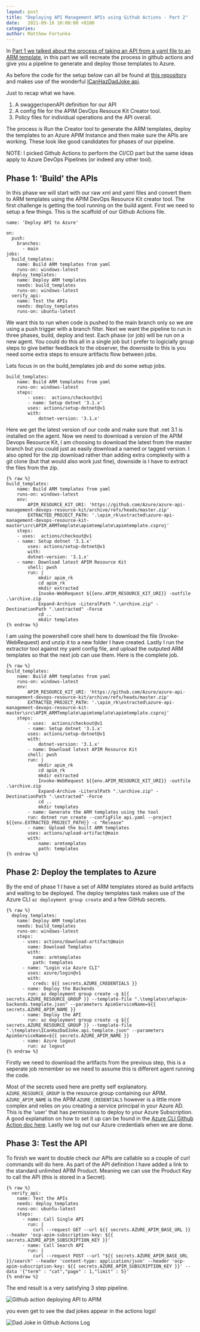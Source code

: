 ```yaml
---
layout: post
title: "Deploying API Management APIs using Github Actions - Part 2"
date:   2021-09-16 10:00:00 +0100
categories: 
author: Matthew Fortunka
---
```


In [Part 1 we talked about the process of taking an API from a yaml file to an ARM template](https://blog.memoryleek.co.uk/2021/09/14/deploying-api-management-apis-using-github-actions.html), in this part we will recreate the process in github actions and give you a pipeline to generate and deploy those templates to Azure.

As before the code for the setup below can all be found at [this repository](https://github.com/fortunkam/apim_api_demo) and makes use of the wonderful [ICanHazDadJoke api](https://icanhazdadjoke.com/api).

Just to recap what we have.
1. A swagger/openAPI definition for our API
2. A config file for the APIM DevOps Resouce Kit Creator tool.
3. Policy files for individual operations and the API overall.

The process is Run the Creator tool to generate the ARM templates, deploy the templates to an Azure APIM Instance and then make sure the APIs are working.  These look like good candidates for phases of our pipeline. 

NOTE: I picked Github Actions to perform the CI/CD part but the same ideas apply to Azure DevOps Pipelines (or indeed any other tool).

## Phase 1: 'Build' the APIs

In this phase we will start with our raw xml and yaml files and convert them to ARM templates using the APIM DevOps Resource Kit creator tool.  The first challenge is getting the tool running on the build agent.  First we need to setup a few things.  This is the scaffold of our Github Actions file.

```
name: 'Deploy API to Azure'

on: 
  push:
    branches:
      - main
jobs:
  build_templates: 
    name: Build ARM templates from yaml
    runs-on: windows-latest
  deploy_templates:
    name: Deploy ARM templates
    needs: build_templates
    runs-on: windows-latest
  verify_api:
    name: Test the APIs
    needs: deploy_templates
    runs-on: ubuntu-latest
```

We want this to run when code is pushed to the main branch only so we are using a push trigger with a branch filter.
Next we want the pipeline to run in three phases, build, deploy and test.  Each phase (or job) will be run on a new agent.  You could do this all in a single job but I prefer to logicially group steps to give better feedback to the observer, the downside to this is you need some extra steps to ensure artifacts flow between jobs.

Lets focus in on the build_templates job and do some setup jobs.

```
build_templates: 
    name: Build ARM templates from yaml
    runs-on: windows-latest
    steps:
        - uses:  actions/checkout@v1
        - name: Setup dotnet '3.1.x'
        uses: actions/setup-dotnet@v1
        with:
            dotnet-version: '3.1.x'
```

Here we get the latest version of our code and make sure that .net 3.1 is installed on the agent.
Now we need to download a version of the APIM Devops Resource Kit, I am choosing to download the latest from the master branch but you could just as easily download a named or tagged version.  I also opted for the zip download rather than adding extra complexity with a git clone (but that would also work just fine), downside is I have to extract the files from the zip.

```
{% raw %}
build_templates: 
    name: Build ARM templates from yaml
    runs-on: windows-latest
    env:
        APIM_RESOURCE_KIT_URI: 'https://github.com/Azure/azure-api-management-devops-resource-kit/archive/refs/heads/master.zip'
        EXTRACTED_PROJECT_PATH: '.\apim_rk\extracted\azure-api-management-devops-resource-kit-master\src\APIM_ARMTemplate\apimtemplate\apimtemplate.csproj'
    steps:
    - uses:  actions/checkout@v1
    - name: Setup dotnet '3.1.x'
        uses: actions/setup-dotnet@v1
        with:
        dotnet-version: '3.1.x'
    - name: Download latest APIM Resource Kit
        shell: pwsh
        run: |
            mkdir apim_rk
            cd apim_rk
            mkdir extracted
            Invoke-WebRequest ${{env.APIM_RESOURCE_KIT_URI}} -outfile .\archive.zip
            Expand-Archive -LiteralPath ".\archive.zip" -DestinationPath ".\extracted" -Force
            cd ..
            mkdir templates
{% endraw %}
```

I am using the powershell core shell here to download the file (Invoke-WebRequest) and unzip it to a new folder I have created.  Lastly I run the extractor tool against my yaml config file, and upload the outputed ARM templates so that the next job can use them.  Here is the complete job.

```
{% raw %}
build_templates: 
    name: Build ARM templates from yaml
    runs-on: windows-latest
    env:
        APIM_RESOURCE_KIT_URI: 'https://github.com/Azure/azure-api-management-devops-resource-kit/archive/refs/heads/master.zip'
        EXTRACTED_PROJECT_PATH: '.\apim_rk\extracted\azure-api-management-devops-resource-kit-master\src\APIM_ARMTemplate\apimtemplate\apimtemplate.csproj'
    steps:
        - uses:  actions/checkout@v1
        - name: Setup dotnet '3.1.x'
        uses: actions/setup-dotnet@v1
        with:
            dotnet-version: '3.1.x'
        - name: Download latest APIM Resource Kit
        shell: pwsh
        run: |
            mkdir apim_rk
            cd apim_rk
            mkdir extracted
            Invoke-WebRequest ${{env.APIM_RESOURCE_KIT_URI}} -outfile .\archive.zip
            Expand-Archive -LiteralPath ".\archive.zip" -DestinationPath ".\extracted" -Force
            cd ..
            mkdir templates
        - name: Generate the ARM templates using the tool
        run: dotnet run create --configFile api.yaml --project ${{env.EXTRACTED_PROJECT_PATH}} -c "Release"
        - name: Upload the built ARM templates
        uses: actions/upload-artifact@main
        with:
            name: armtemplates
            path: templates
{% endraw %}
```

## Phase 2: Deploy the templates to Azure

By the end of phase 1 I have a set of ARM templates stored as build artifacts and waiting to be deployed.  The deploy templates task makes use of the Azure CLI `az deployment group create` and a few GitHub secrets.

```
{% raw %}
  deploy_templates:
    name: Deploy ARM templates
    needs: build_templates
    runs-on: windows-latest
    steps:
      - uses: actions/download-artifact@main
        name: Download Templates
        with: 
          name: armtemplates
          path: templates
      - name: "Login via Azure CLI"
        uses: azure/login@v1
        with:
          creds: ${{ secrets.AZURE_CREDENTIALS }} 
      - name: Deploy the Backends
        run: az deployment group create -g ${{ secrets.AZURE_RESOURCE_GROUP }} --template-file ".\templates\mfapim-backends.template.json" --parameters ApimServiceName=${{ secrets.AZURE_APIM_NAME }}
      - name: Deploy the API
        run: az deployment group create -g ${{ secrets.AZURE_RESOURCE_GROUP }} --template-file ".\templates\ICanHazDadJoke.api.template.json" --parameters ApimServiceName=${{ secrets.AZURE_APIM_NAME }}
      - name: Azure logout
        run: az logout
{% endraw %}
```
Firstly we need to download the artifacts from the previous step, this is a seperate job remember so we need to assume this is different agent running the code.

Most of the secrets used here are pretty self explanatory.
`AZURE_RESOURCE_GROUP` is the resource group containing our APIM.
`AZURE_APIM_NAME` is the APIM
`AZURE_CREDENTIALS` however is a little more complex and relies on you creating a service principal in your Azure AD.  This is the 'user' that has permissions to deploy to your Azure Subscription.  A good explanation on how to set it up can be found in the [Azure CLI Github Action doc here](https://github.com/marketplace/actions/azure-cli-action#configure-azure-credentials-as-github-secret).
Lastly we log out our Azure credentials when we are done.

## Phase 3: Test the API

To finish we want to double check our APIs are callable so a couple of curl commands will do here.
As part of the API definition I have added a link to the standard unlimited APIM Product. Meaning we can use the Product Key to call the API (this is stored in a Secret).

```
{% raw %}
  verify_api:
    name: Test the APIs
    needs: deploy_templates
    runs-on: ubuntu-latest
    steps:
      - name: Call Single API
        run: |
          curl --request GET --url ${{ secrets.AZURE_APIM_BASE_URL }} --header 'ocp-apim-subscription-key: ${{ secrets.AZURE_APIM_SUBSCRIPTION_KEY }}'
      - name: Call Search API
        run: |
          curl --request POST --url "${{ secrets.AZURE_APIM_BASE_URL }}/search" --header 'content-type: application/json' --header 'ocp-apim-subscription-key: ${{ secrets.AZURE_APIM_SUBSCRIPTION_KEY }}' --data '{"term" : "cat","page" : 1,"limit" : 5}'
{% endraw %}
```

The end result is a very satisfying 3 step pipeline.

![](/assets/2021-09-14-deploying-api-management-apis-using-github-actions-part-2/action_complete.png "Github action deploying API to APIM")

you even get to see the dad jokes appear in the actions logs!

![](/assets/2021-09-14-deploying-api-management-apis-using-github-actions-part-2/dad_joke.png "Dad Joke in Github Actions Log")